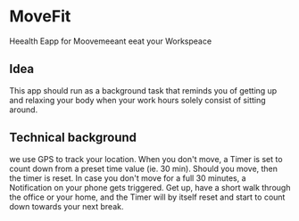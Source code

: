 # MoveFit
Heealth Eapp for Moovemeeant eeat your Workspeace

## Idea
This app should run as a background task that reminds you of getting up and relaxing your body when your work hours solely consist of sitting around.

## Technical background
we use GPS to track your location. When you don't move, a Timer is set to count down from a preset time value (ie. 30 min).
Should you move, then the timer is reset. In case you don't move for a full 30 minutes, a Notification on your phone gets triggered.
Get up, have a short walk through the office or your home, and the Timer will by itself reset and start to count down towards your next break.